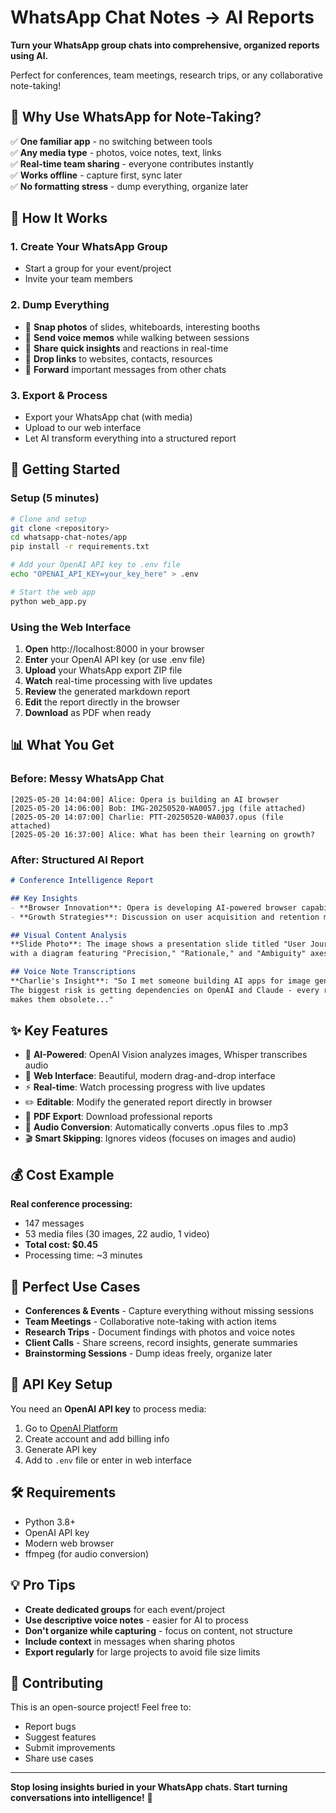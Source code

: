 # WhatsApp Chat Notes → AI Reports

**Turn your WhatsApp group chats into comprehensive, organized reports using AI.**

Perfect for conferences, team meetings, research trips, or any collaborative note-taking!

## 🎯 Why Use WhatsApp for Note-Taking?

✅ **One familiar app** - no switching between tools  
✅ **Any media type** - photos, voice notes, text, links  
✅ **Real-time team sharing** - everyone contributes instantly  
✅ **Works offline** - capture first, sync later  
✅ **No formatting stress** - dump everything, organize later  

## 📱 How It Works

### 1. **Create Your WhatsApp Group**
- Start a group for your event/project
- Invite your team members

### 2. **Dump Everything** 
- 📸 **Snap photos** of slides, whiteboards, interesting booths
- 🎤 **Send voice memos** while walking between sessions  
- 💬 **Share quick insights** and reactions in real-time
- 🔗 **Drop links** to websites, contacts, resources
- 📄 **Forward** important messages from other chats

### 3. **Export & Process**
- Export your WhatsApp chat (with media)
- Upload to our web interface
- Let AI transform everything into a structured report

## 🚀 Getting Started

### **Setup (5 minutes)**
```bash
# Clone and setup
git clone <repository>
cd whatsapp-chat-notes/app
pip install -r requirements.txt

# Add your OpenAI API key to .env file
echo "OPENAI_API_KEY=your_key_here" > .env

# Start the web app
python web_app.py
```

### **Using the Web Interface**
1. **Open** http://localhost:8000 in your browser
2. **Enter** your OpenAI API key (or use .env file)
3. **Upload** your WhatsApp export ZIP file
4. **Watch** real-time processing with live updates
5. **Review** the generated markdown report
6. **Edit** the report directly in the browser
7. **Download** as PDF when ready

## 📊 What You Get

### **Before:** Messy WhatsApp Chat
```
[2025-05-20 14:04:00] Alice: Opera is building an AI browser
[2025-05-20 14:06:00] Bob: IMG-20250520-WA0057.jpg (file attached)
[2025-05-20 14:07:00] Charlie: PTT-20250520-WA0037.opus (file attached)
[2025-05-20 16:37:00] Alice: What has been their learning on growth?
```

### **After:** Structured AI Report
```markdown
# Conference Intelligence Report

## Key Insights
- **Browser Innovation**: Opera is developing AI-powered browser capabilities
- **Growth Strategies**: Discussion on user acquisition and retention methods

## Visual Content Analysis  
**Slide Photo**: The image shows a presentation slide titled "User Journey Automation" 
with a diagram featuring "Precision," "Rationale," and "Ambiguity" axes...

## Voice Note Transcriptions
**Charlie's Insight**: "So I met someone building AI apps for image generation. 
The biggest risk is getting dependencies on OpenAI and Claude - every release 
makes them obsolete..."
```

## ✨ Key Features

- 🤖 **AI-Powered**: OpenAI Vision analyzes images, Whisper transcribes audio
- 📱 **Web Interface**: Beautiful, modern drag-and-drop interface  
- ⚡ **Real-time**: Watch processing progress with live updates
- ✏️ **Editable**: Modify the generated report directly in browser
- 📄 **PDF Export**: Download professional reports
- 🔄 **Audio Conversion**: Automatically converts .opus files to .mp3
- 🎬 **Smart Skipping**: Ignores videos (focuses on images and audio)

## 💰 Cost Example

**Real conference processing:**
- 147 messages
- 53 media files (30 images, 22 audio, 1 video)
- **Total cost: $0.45** 
- Processing time: ~3 minutes

## 🎪 Perfect Use Cases

- **Conferences & Events** - Capture everything without missing sessions
- **Team Meetings** - Collaborative note-taking with action items  
- **Research Trips** - Document findings with photos and voice notes
- **Client Calls** - Share screens, record insights, generate summaries
- **Brainstorming Sessions** - Dump ideas freely, organize later

## 🔑 API Key Setup

You need an **OpenAI API key** to process media:

1. Go to [OpenAI Platform](https://platform.openai.com/)
2. Create account and add billing info
3. Generate API key
4. Add to `.env` file or enter in web interface

## 🛠️ Requirements

- Python 3.8+
- OpenAI API key
- Modern web browser
- ffmpeg (for audio conversion)

## 💡 Pro Tips

- **Create dedicated groups** for each event/project
- **Use descriptive voice notes** - easier for AI to process
- **Don't organize while capturing** - focus on content, not structure
- **Include context** in messages when sharing photos
- **Export regularly** for large projects to avoid file size limits

## 🤝 Contributing

This is an open-source project! Feel free to:
- Report bugs
- Suggest features  
- Submit improvements
- Share use cases

---

**Stop losing insights buried in your WhatsApp chats. Start turning conversations into intelligence!** 🚀 